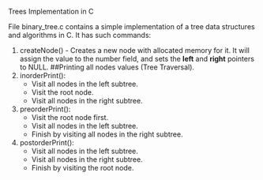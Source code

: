 Trees Implementation in C

File binary_tree.c contains a simple implementation of a tree data structures and algorithms in C. It has such commands:
1. createNode() - Creates a new node with allocated memory for it. It will assign the value to the number field, and sets the **left** and **right** pointers to NULL.
##Printing all nodes values (Tree Traversal).
2. inorderPrint():
   - Visit all nodes in the left subtree.
   - Visit the root node.
   - Visit all nodes in the right subtree.
3. preorderPrint():
   - Visit the root node first.
   - Visit all nodes in the left subtree.
   - Finish by visiting all nodes in the right subtree.
4. postorderPrint():
   - Visit all nodes in the left subtree.
   - Visit all nodes in the right subtree.
   - Finish by visiting the root node.
